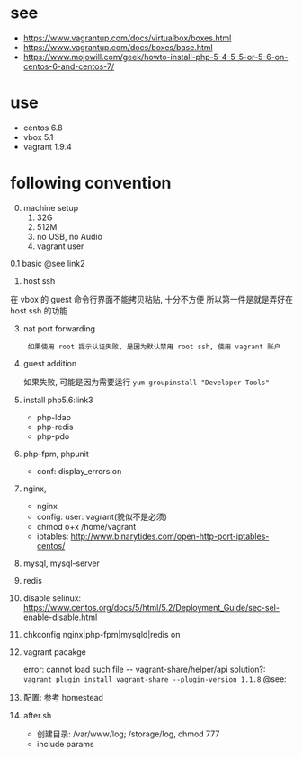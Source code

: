 # see
- https://www.vagrantup.com/docs/virtualbox/boxes.html
- https://www.vagrantup.com/docs/boxes/base.html
- https://www.mojowill.com/geek/howto-install-php-5-4-5-5-or-5-6-on-centos-6-and-centos-7/

# use
- centos 6.8
- vbox 5.1
- vagrant 1.9.4

# following convention
0. machine setup
    1. 32G
    2. 512M
    3. no USB, no Audio
    4. vagrant user

0.1 basic @see link2

1. host ssh

在 vbox 的 guest 命令行界面不能拷贝粘贴, 十分不方便
所以第一件是就是弄好在 host ssh 的功能

3. nat port forwarding

        如果使用 root 提示认证失败, 是因为默认禁用 root ssh, 使用 vagrant 账户

2. guest addition

    如果失败, 可能是因为需要运行 `yum groupinstall "Developer Tools"`

3. install php5.6:link3

    - php-ldap
    - php-redis
    - php-pdo

4. php-fpm, phpunit
    - conf: display_errors:on

5. nginx, 
    - nginx 
    - config: user: vagrant(貌似不是必须)
    - chmod o+x /home/vagrant
    - iptables: http://www.binarytides.com/open-http-port-iptables-centos/

6. mysql, mysql-server

7. redis

8. disable selinux: https://www.centos.org/docs/5/html/5.2/Deployment_Guide/sec-sel-enable-disable.html

9. chkconfig nginx|php-fpm|mysqld|redis on

8. vagrant pacakge
    
    error: cannot load such file -- vagrant-share/helper/api
    solution?: ` vagrant plugin install vagrant-share --plugin-version 1.1.8`
    @see:


9. 配置: 参考 homestead

10. after.sh

    - 创建目录: /var/www/log; /storage/log, chmod 777
    - include params